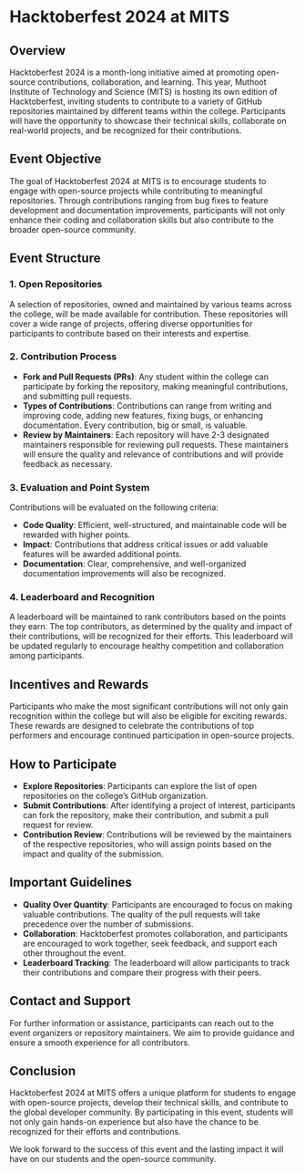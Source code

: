 # Hacktoberfest 2024 at MITS

## Overview

Hacktoberfest 2024 is a month-long initiative aimed at promoting open-source contributions, collaboration, and learning. This year, Muthoot Institute of Technology and Science (MITS) is hosting its own edition of Hacktoberfest, inviting students to contribute to a variety of GitHub repositories maintained by different teams within the college. Participants will have the opportunity to showcase their technical skills, collaborate on real-world projects, and be recognized for their contributions.

## Event Objective

The goal of Hacktoberfest 2024 at MITS is to encourage students to engage with open-source projects while contributing to meaningful repositories. Through contributions ranging from bug fixes to feature development and documentation improvements, participants will not only enhance their coding and collaboration skills but also contribute to the broader open-source community.

## Event Structure

### 1. Open Repositories

A selection of repositories, owned and maintained by various teams across the college, will be made available for contribution. These repositories will cover a wide range of projects, offering diverse opportunities for participants to contribute based on their interests and expertise.

### 2. Contribution Process

- **Fork and Pull Requests (PRs)**: Any student within the college can participate by forking the repository, making meaningful contributions, and submitting pull requests.
- **Types of Contributions**: Contributions can range from writing and improving code, adding new features, fixing bugs, or enhancing documentation. Every contribution, big or small, is valuable.
- **Review by Maintainers**: Each repository will have 2-3 designated maintainers responsible for reviewing pull requests. These maintainers will ensure the quality and relevance of contributions and will provide feedback as necessary.

### 3. Evaluation and Point System

Contributions will be evaluated on the following criteria:

- **Code Quality**: Efficient, well-structured, and maintainable code will be rewarded with higher points.
- **Impact**: Contributions that address critical issues or add valuable features will be awarded additional points.
- **Documentation**: Clear, comprehensive, and well-organized documentation improvements will also be recognized.

### 4. Leaderboard and Recognition

A leaderboard will be maintained to rank contributors based on the points they earn. The top contributors, as determined by the quality and impact of their contributions, will be recognized for their efforts. This leaderboard will be updated regularly to encourage healthy competition and collaboration among participants.

## Incentives and Rewards

Participants who make the most significant contributions will not only gain recognition within the college but will also be eligible for exciting rewards. These rewards are designed to celebrate the contributions of top performers and encourage continued participation in open-source projects.

## How to Participate

- **Explore Repositories**: Participants can explore the list of open repositories on the college’s GitHub organization.
- **Submit Contributions**: After identifying a project of interest, participants can fork the repository, make their contribution, and submit a pull request for review.
- **Contribution Review**: Contributions will be reviewed by the maintainers of the respective repositories, who will assign points based on the impact and quality of the submission.

## Important Guidelines

- **Quality Over Quantity**: Participants are encouraged to focus on making valuable contributions. The quality of the pull requests will take precedence over the number of submissions.
- **Collaboration**: Hacktoberfest promotes collaboration, and participants are encouraged to work together, seek feedback, and support each other throughout the event.
- **Leaderboard Tracking**: The leaderboard will allow participants to track their contributions and compare their progress with their peers.

## Contact and Support

For further information or assistance, participants can reach out to the event organizers or repository maintainers. We aim to provide guidance and ensure a smooth experience for all contributors.

## Conclusion

Hacktoberfest 2024 at MITS offers a unique platform for students to engage with open-source projects, develop their technical skills, and contribute to the global developer community. By participating in this event, students will not only gain hands-on experience but also have the chance to be recognized for their efforts and contributions.

We look forward to the success of this event and the lasting impact it will have on our students and the open-source community.
